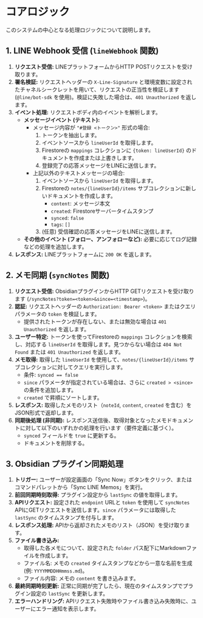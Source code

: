 # コアロジック

このシステムの中心となる処理ロジックについて説明します。

## 1. LINE Webhook 受信 (`lineWebhook` 関数)

1.  **リクエスト受信:** LINEプラットフォームからHTTP POSTリクエストを受け取ります。
2.  **署名検証:** リクエストヘッダーの `X-Line-Signature` と環境変数に設定されたチャネルシークレットを用いて、リクエストの正当性を検証します (`@line/bot-sdk` を使用)。検証に失敗した場合は、`401 Unauthorized` を返します。
3.  **イベント処理:** リクエストボディ内のイベントを解析します。
    *   **メッセージイベント (テキスト):**
        *   メッセージ内容が `"#登録 <トークン>"` 形式の場合:
            1.  トークンを抽出します。
            2.  イベントソースから `lineUserId` を取得します。
            3.  Firestoreの `mappings` コレクションに `{token: lineUserId}` のドキュメントを作成または上書きします。
            4.  登録完了の応答メッセージをLINEに送信します。
        *   上記以外のテキストメッセージの場合:
            1.  イベントソースから `lineUserId` を取得します。
            2.  Firestoreの `notes/{lineUserId}/items` サブコレクションに新しいドキュメントを作成します。
                *   `content`: メッセージ本文
                *   `created`: Firestoreサーバータイムスタンプ
                *   `synced`: `false`
                *   `tags`: `[]`
            3.  (任意) 受信確認の応答メッセージをLINEに送信します。
    *   **その他のイベント (フォロー、アンフォローなど):** 必要に応じてログ記録などの処理を追加します。
4.  **レスポンス:** LINEプラットフォームに `200 OK` を返します。

## 2. メモ同期 (`syncNotes` 関数)

1.  **リクエスト受信:** ObsidianプラグインからHTTP GETリクエストを受け取ります (`/syncNotes?token=<token>&since=<timestamp>`)。
2.  **認証:** リクエストヘッダーの `Authorization: Bearer <token>` またはクエリパラメータの `token` を検証します。
    *   提供されたトークンが存在しない、または無効な場合は `401 Unauthorized` を返します。
3.  **ユーザー特定:** トークンを使ってFirestoreの `mappings` コレクションを検索し、対応する `lineUserId` を取得します。見つからない場合は `404 Not Found` または `401 Unauthorized` を返します。
4.  **メモ取得:** 取得した `lineUserId` を使用して、`notes/{lineUserId}/items` サブコレクションに対してクエリを実行します。
    *   条件: `synced == false`
    *   `since` パラメータが指定されている場合は、さらに `created > <since>` の条件を追加します。
    *   `created` で昇順にソートします。
5.  **レスポンス:** 取得したメモのリスト（`noteId`, `content`, `created` を含む）をJSON形式で返却します。
6.  **同期後処理 (非同期):** レスポンス送信後、取得対象となったメモドキュメントに対して以下のいずれかの処理を行います（要件定義に基づく）。
    *   `synced` フィールドを `true` に更新する。
    *   ドキュメントを削除する。

## 3. Obsidian プラグイン同期処理

1.  **トリガー:** ユーザーが設定画面の「Sync Now」ボタンをクリック、またはコマンドパレットから「Sync LINE Memos」を実行。
2.  **前回同期時刻取得:** プラグイン設定から `lastSync` の値を取得します。
3.  **APIリクエスト:** 設定された `endpoint` URLと `token` を使用して `syncNotes` APIにGETリクエストを送信します。`since` パラメータには取得した `lastSync` のタイムスタンプを付与します。
4.  **レスポンス処理:** APIから返却されたメモのリスト（JSON）を受け取ります。
5.  **ファイル書き込み:**
    *   取得した各メモについて、設定された `folder` パス配下にMarkdownファイルを作成します。
    *   ファイル名: メモの `created` タイムスタンプなどから一意な名前を生成 (例: `YYYYMMDDHHmmss.md`)。
    *   ファイル内容: メモの `content` を書き込みます。
6.  **最終同期時刻更新:** 正常に同期が完了したら、現在のタイムスタンプでプラグイン設定の `lastSync` を更新します。
7.  **エラーハンドリング:** APIリクエスト失敗時やファイル書き込み失敗時に、ユーザーにエラー通知を表示します。